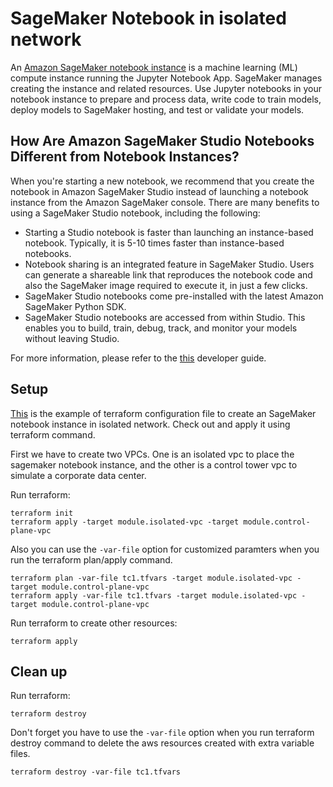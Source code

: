 # SageMaker Notebook in isolated network
An [Amazon SageMaker notebook instance](https://docs.aws.amazon.com/sagemaker/latest/dg/nbi.html) is a machine learning (ML) compute instance running the Jupyter Notebook App. SageMaker manages creating the instance and related resources. Use Jupyter notebooks in your notebook instance to prepare and process data, write code to train models, deploy models to SageMaker hosting, and test or validate your models.

## How Are Amazon SageMaker Studio Notebooks Different from Notebook Instances?
When you're starting a new notebook, we recommend that you create the notebook in Amazon SageMaker Studio instead of launching a notebook instance from the Amazon SageMaker console. There are many benefits to using a SageMaker Studio notebook, including the following:
- Starting a Studio notebook is faster than launching an instance-based notebook. Typically, it is 5-10 times faster than instance-based notebooks. 
- Notebook sharing is an integrated feature in SageMaker Studio. Users can generate a shareable link that reproduces the notebook code and also the SageMaker image required to execute it, in just a few clicks.
- SageMaker Studio notebooks come pre-installed with the latest Amazon SageMaker Python SDK.
- SageMaker Studio notebooks are accessed from within Studio. This enables you to build, train, debug, track, and monitor your models without leaving Studio.

For more information, please refer to the [this](https://docs.aws.amazon.com/sagemaker/latest/dg/notebooks-comparison.html) developer guide.
 
## Setup
[This](https://github.com/Young-ook/terraform-aws-sagemaker/blob/main/examples/isolated-network/main.tf) is the example of terraform configuration file to create an SageMaker notebook instance in isolated network. Check out and apply it using terraform command.

First we have to create two VPCs. One is an isolated vpc to place the sagemaker notebook instance, and the other is a control tower vpc to simulate a corporate data center.

Run terraform:
```
terraform init
terraform apply -target module.isolated-vpc -target module.control-plane-vpc
```
Also you can use the `-var-file` option for customized paramters when you run the terraform plan/apply command.
```
terraform plan -var-file tc1.tfvars -target module.isolated-vpc -target module.control-plane-vpc
terraform apply -var-file tc1.tfvars -target module.isolated-vpc -target module.control-plane-vpc
```

Run terraform to create other resources:
```
terraform apply
```

## Clean up
Run terraform:
```
terraform destroy
```
Don't forget you have to use the `-var-file` option when you run terraform destroy command to delete the aws resources created with extra variable files.
```
terraform destroy -var-file tc1.tfvars
```
